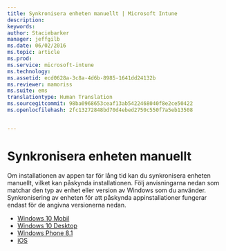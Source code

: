 ```yaml
---
title: Synkronisera enheten manuellt | Microsoft Intune
description: 
keywords: 
author: Staciebarker
manager: jeffgilb
ms.date: 06/02/2016
ms.topic: article
ms.prod: 
ms.service: microsoft-intune
ms.technology: 
ms.assetid: ecd0628a-3c8a-4d6b-8985-1641dd24132b
ms.reviewer: mamoriss
ms.suite: ems
translationtype: Human Translation
ms.sourcegitcommit: 98ba0968653ceaf13ab5422468040f8e2ce50422
ms.openlocfilehash: 2fc13272848bd70d4ebed2750c550f7a5eb13508


---
```



# Synkronisera enheten manuellt

Om installationen av appen tar för lång tid kan du synkronisera enheten manuellt, vilket kan påskynda installationen. Följ anvisningarna nedan som matchar den typ av enhet eller version av Windows som du använder. Synkronisering av enheten för att påskynda appinstallationer fungerar endast för de angivna versionerna nedan.

* [Windows 10 Mobil](sync-your-device-manually-windows.md#windows-10-mobile)
* [Windows 10 Desktop](sync-your-device-manually-windows.md#windows-10-desktop)
* [Windows Phone 8.1](sync-your-device-manually-windows.md#windows-phone-8-1)
* [iOS](sync-your-device-manually-ios.md)





<!--HONumber=Jun16_HO4-->


